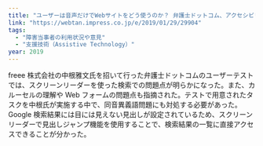 ```yaml
---
title: "ユーザーは音声だけでWebサイトをどう使うのか？ 弁護士ドットコム、アクセシビリティユーザー調査の結果を公開"
link: "https://webtan.impress.co.jp/e/2019/01/29/29904"
tags:
  - "障害当事者の利用状況や意見"
  - "支援技術（Assistive Technology）"
year: 2019
---
```


freee 株式会社の中根雅文氏を招いて行った弁護士ドットコムのユーザーテストでは、スクリーンリーダーを使った検索での問題点が明らかになった。また、カルーセルの理解や Web フォームの問題点も指摘された。テストで用意されたタスクを中根氏が実施する中で、同音異義語問題にも対処する必要があった。Google 検索結果には目には見えない見出しが設定されているため、スクリーンリーダーで見出しジャンプ機能を使用することで、検索結果の一覧に直接アクセスできることが分かった。
